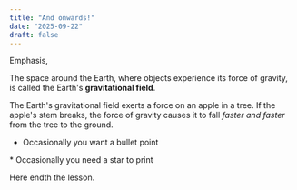 ```yaml
---
title: "And onwards!"
date: "2025-09-22"
draft: false
---
```

   
Emphasis,

The space around the Earth, where objects experience its force of gravity, is called the Earth's **gravitational field**.

The Earth's gravitational field exerts a force on an apple in a tree. If the apple's stem breaks, the force of gravity causes it to fall *faster and faster* from the tree to the ground.

* Occasionally you want a bullet point

\* Occasionally you need a star to print

Here endth the lesson.